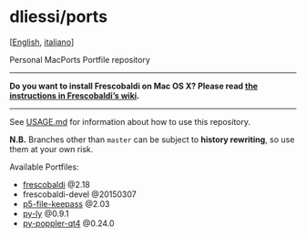 dliessi/ports
=====

[[English](README.md), [italiano](README.it.md)]

Personal MacPorts Portfile repository

*****
**Do you want to install Frescobaldi on Mac OS X? Please read [the instructions in Frescobaldi’s wiki](https://github.com/wbsoft/frescobaldi/wiki/How-to-install-Frescobaldi-on-Mac-OS-X).**
*****

See [USAGE.md](USAGE.md) for information about how to use this repository.

**N.B.** Branches other than `master` can be subject to **history rewriting**, so use them at your own risk.

Available Portfiles:
* [frescobaldi](http://www.frescobaldi.org/) @2.18
* frescobaldi-devel @20150307
* [p5-file-keepass](http://search.cpan.org/dist/File-KeePass/) @2.03
* [py-ly](https://github.com/wbsoft/python-ly) @0.9.1
* [py-poppler-qt4](https://github.com/wbsoft/python-poppler-qt4) @0.24.0
